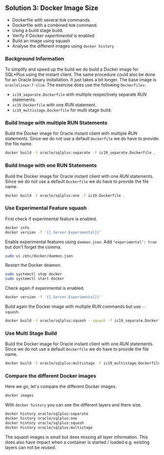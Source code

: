 ## Solution 3: Docker Image Size

- Dockerfile with several `RUN` commands.
- Dockerfile with a combined `RUN` command.
- Using a build stage build.
- Verify if Docker *expertimental* is enabled 
- Build an image using squash
- Analyse the different images using `docker history`

<!-- Stuff between the <div class="notes"> will be rendered as pptx slide notes -->

<div class="no notes">

### Background Information

To simplify and speed up the build we do build a Docker image for SQL*Plus using the instant client. The same procedure could also be done for an Oracle binary installation. It just takes a bit longer. The base image is `oraclelinux:7-slim`. The exercise does use the following `Dockerfiles`:

- `ic19_separate.Dockerfile` with multiple respectively separate *RUN* statements.
- `ic19.Dockerfile` with one *RUN* statement.
- `ic19_multistage.Dockerfile` for multi stage build.

### Build Image with multiple RUN Statements

Build the Docker image for Oracle instant client with multiple *RUN* statements. Since we do not use a default `Dockerfile` we do have to provide the file name.

```bash
docker build -t oracle/sqlplus:separate -f ic19_separate.Dockerfile .
```

### Build Image with one RUN Statements

Build the Docker image for Oracle instant client with one *RUN* statements. Since we do not use a default `Dockerfile` we do have to provide the file name.

```bash
docker build -t oracle/sqlplus:one -f ic19.Dockerfile .
```

### Use Experimental Feature squash

First check if experimental feature is enabled.

```bash
docker info
docker version -f '{{.Server.Experimental}}'
```

Enable experimental features using `daemon.json`. Add `"experimental": true` but don't forget the comma.

```bash
sudo vi /etc/docker/daemon.json
```

Restart the Docker deamon.

```bash
sudo systemctl stop docker
sudo systemctl start docker
```

Check again if experimental is enabled.

```bash
docker version -f '{{.Server.Experimental}}'
```

Build again the Docker image with multiple *RUN* commands but use `--squash`.

```bash
docker build -t oracle/sqlplus:squash --squash -f ic19_separate.Dockerfile .
```

### Use Multi Stage Build

Build the Docker image for Oracle instant client with one *RUN* statements. Since we do not use a default `Dockerfile` we do have to provide the file name.

```bash
docker build -t oracle/sqlplus:multistage -f ic19_multistage.Dockerfile .
```

### Compare the different Docker images

Here we go, let's compare the different Docker images.

```bash
docker images
```

With `docker history` you can see the different layers and there size.

```bash
docker history oracle/sqlplus:separate
docker history oracle/sqlplus:one
docker history oracle/sqlplus:squash
docker history oracle/sqlplus:multistage
```

The squash images is small but does missing all layer information. This does also have impact when a container is started / loaded e.g. existing layers can not be *reused*.
</div>
